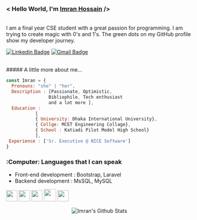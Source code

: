 
<h3> < Hello World, I'm <a href="https://facebook.com/cmt.imran" target="_blank"> Imran Hossain</a> /></h3><br>
I am a final year CSE student with a great passion for programming. I am trying to create magic with 0's and 1's. The green dots on my GitHub profile show my developer journey. <br> 

[![Linkedin Badge](https://img.shields.io/badge/-Imran_Hossain-blue?style=flat-square&logo=Linkedin&logoColor=white&link=https://www.linkedin.com/in/ih000/)](https://www.linkedin.com/in/ih000/) [![Gmail Badge](https://img.shields.io/badge/-imran527166@gmail.com-c14438?style=flat-square&logo=Gmail&logoColor=white&link=mailto:imran527166@gmail.com)](mailto:imran527166@gmail.com)

<br/>
##### A little more about me...  

```javascript
const Imran = {
  Pronouns: "she" | "her",
  Description : [Passionate, Optimistic, 
                Bibliophile, Tech enthusiast  
                and a lot more ],
  Education : 
           [ 
           { University: Dhaka International University}, 
           { Collge: MCET Engineering Collage}, 
           { School : Katiadi Pilot Model High School} 
           ],
 Experience : ['Sr. Executive @ NICE Software']
}
```


### :Computer: Languages that I can speak
* Front-end development :  Bootstrap, Laravel
* Backend development : MsSQL, MySQL



 <img src = 'https://image.flaticon.com/icons/svg/919/919827.svg' width='30'/> 
 <img src = 'https://github.com/MarikIshtar007/MarikIshtar007/blob/master/images/css.svg' width='30'/> 
 <img src = 'https://github.com/MarikIshtar007/MarikIshtar007/blob/master/images/js.svg' width='30'/>
 <img src = 'https://github.com/MarikIshtar007/MarikIshtar007/blob/master/images/bootstrap.svg' width='33'/>    
 <img src = 'https://github.com/MarikIshtar007/MarikIshtar007/blob/master/images/sql.svg' width='30'/> 



<p align="center"> 
  <img src="https://github-readme-stats.vercel.app/api?username=cmtimran&theme=radical&show_icons=true" alt="Imran's Github Stats" />
</p>



